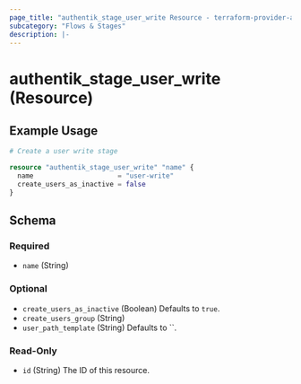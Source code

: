 ```yaml
---
page_title: "authentik_stage_user_write Resource - terraform-provider-authentik"
subcategory: "Flows & Stages"
description: |-
---
```


# authentik_stage_user_write (Resource)

## Example Usage

```terraform
# Create a user write stage

resource "authentik_stage_user_write" "name" {
  name                     = "user-write"
  create_users_as_inactive = false
}
```

<!-- schema generated by tfplugindocs -->
## Schema

### Required

- `name` (String)

### Optional

- `create_users_as_inactive` (Boolean) Defaults to `true`.
- `create_users_group` (String)
- `user_path_template` (String) Defaults to ``.

### Read-Only

- `id` (String) The ID of this resource.
